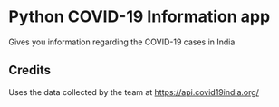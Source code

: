 # Python COVID-19 Information app
Gives you information regarding the COVID-19 cases in India

## Credits
Uses the data collected by the team at https://api.covid19india.org/
